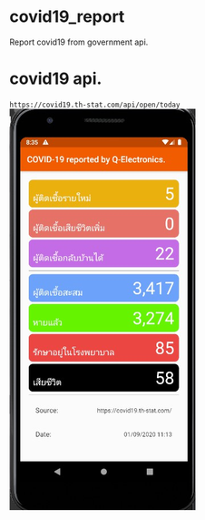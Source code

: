 # covid19_report
Report covid19 from government api.

# covid19 api.
`https://covid19.th-stat.com/api/open/today`
![alt text](https://github.com/atthana/covid19_report/blob/master/assets/images/covie_report.jpg?raw=true)